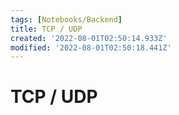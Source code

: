 ```yaml
---
tags: [Notebooks/Backend]
title: TCP / UDP
created: '2022-08-01T02:50:14.933Z'
modified: '2022-08-01T02:50:18.441Z'
---
```


# TCP / UDP
